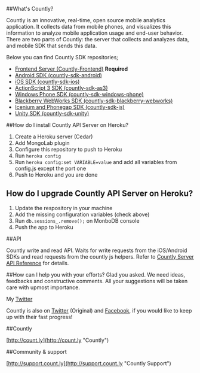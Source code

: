 ##What's Countly?

Countly is an innovative, real-time, open source mobile analytics application. It collects data from mobile phones, and visualizes this information to analyze mobile application usage and end-user behavior. There are two parts of Countly: the server that collects and analyzes data, and mobile SDK that sends this data.

Below you can find Countly SDK repositories;

- [Frontend Server (Countly-Frontend)](https://github.com/gabrielrinaldi/Countly-Frontend-Heroku) **Required**
- [Android SDK (countly-sdk-android)](https://github.com/Countly/countly-sdk-android)
- [iOS SDK (countly-sdk-ios)](https://github.com/Countly/countly-sdk-ios)
- [ActionScript 3 SDK (countly-sdk-as3)](https://github.com/Countly/countly-sdk-as3)
- [Windows Phone SDK (countly-sdk-windows-phone)](https://github.com/Countly/countly-sdk-windows-phone)
- [Blackberry WebWorks SDK (countly-sdk-blackberry-webworks)](https://github.com/Countly/countly-sdk-blackberry-webworks)
- [Icenium and Phonegap SDK (countly-sdk-js)](https://github.com/Countly/countly-sdk-js)
- [Unity SDK (countly-sdk-unity)](https://github.com/Countly/countly-sdk-unity)

##How do I install Countly API Server on Heroku?

1. Create a Heroku server (Cedar)
2. Add MongoLab plugin
3. Configure this repository to push to Heroku
4. Run `heroku config`
5. Run `heroku config:set VARIABLE=value` and add all variables from config.js except the port one
6. Push to Heroku and you are done

## How do I upgrade Countly API Server on Heroku?

1. Update the respository in your machine
2. Add the missing configuration variables (check above)
3. Run `db.sessions_.remove();` on MonboDB console
4. Push the app to Heroku

##API

Countly write and read API. Waits for write requests from the iOS/Android SDKs and read requests from the countly js helpers. Refer to [Countly Server API Reference](https://github.com/Countly/countly-server/wiki/Countly-Server-API-Reference) for details.

##How can I help you with your efforts?
Glad you asked. We need ideas, feedbacks and constructive comments. All your suggestions will be taken care with upmost importance.

My [Twitter](http://twitter.com/gabriel_rinaldi)

Countly is also on [Twitter](http://twitter.com/gocountly) (Original) and [Facebook](http://www.facebook.com/Countly), if you would like to keep up with their fast progress!

##Countly

[http://count.ly](http://count.ly "Countly")

##Community & support

[http://support.count.ly](http://support.count.ly "Countly Support")
